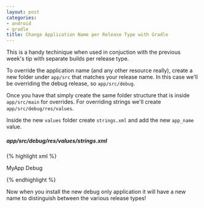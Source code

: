 ```yaml
---
layout: post
categories:
- android
- gradle
title: Change Application Name per Release Type with Gradle
---
```


This is a handy techinique when used in conjuction with the previous week's tip with separate builds per release type.

To override the application name (and any other resource really), create a new folder under `app/src` that matches your release name. In this case we'll be overriding the debug release, so `app/src/debug`.

Once you have that simply create the same folder structure that is inside `app/src/main` for overrides. For overriding strings we'll create `app/src/debug/res/values`.

Inside the new `values` folder create `strings.xml` and add the new `app_name` value.

##### app/src/debug/res/values/strings.xml

{% highlight xml %}
<?xml version="1.0" encoding="utf-8"?>
<resources>

  <string name="app_name">MyApp Debug</string>

</resources>
{% endhighlight %}

Now when you install the new debug only application it will have a new name to distinguish between the various release types!
